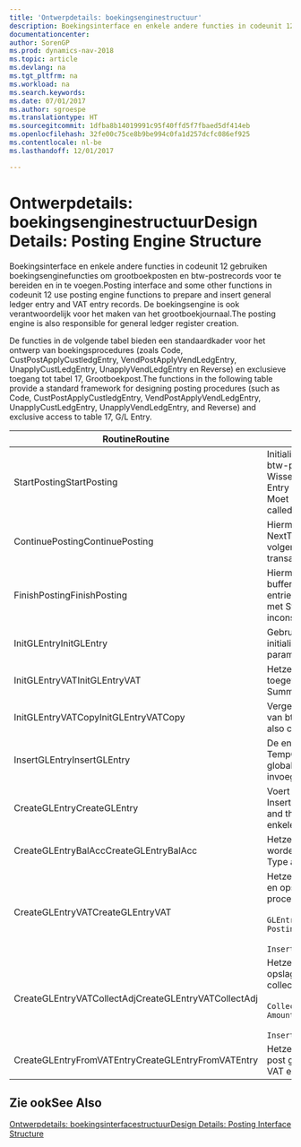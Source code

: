```yaml
---
title: 'Ontwerpdetails: boekingsenginestructuur'
description: Boekingsinterface en enkele andere functies in codeunit 12 gebruiken boekingsenginefuncties om grootboekposten en btw-postrecords voor te bereiden en in te voegen. De boekingsengine is ook verantwoordelijk voor het maken van het grootboekjournaal.
documentationcenter: 
author: SorenGP
ms.prod: dynamics-nav-2018
ms.topic: article
ms.devlang: na
ms.tgt_pltfrm: na
ms.workload: na
ms.search.keywords: 
ms.date: 07/01/2017
ms.author: sgroespe
ms.translationtype: HT
ms.sourcegitcommit: 1dfba8b14019991c95f40ffd5f7fbaed5df414eb
ms.openlocfilehash: 32fe00c75ce8b9be994c0fa1d257dcfc086ef925
ms.contentlocale: nl-be
ms.lasthandoff: 12/01/2017

---
```

# <a name="design-details-posting-engine-structure"></a><span data-ttu-id="96c34-104">Ontwerpdetails: boekingsenginestructuur</span><span class="sxs-lookup"><span data-stu-id="96c34-104">Design Details: Posting Engine Structure</span></span>
<span data-ttu-id="96c34-105">Boekingsinterface en enkele andere functies in codeunit 12 gebruiken boekingsenginefuncties om grootboekposten en btw-postrecords voor te bereiden en in te voegen.</span><span class="sxs-lookup"><span data-stu-id="96c34-105">Posting interface and some other functions in codeunit 12 use posting engine functions to prepare and insert general ledger entry and VAT entry records.</span></span> <span data-ttu-id="96c34-106">De boekingsengine is ook verantwoordelijk voor het maken van het grootboekjournaal.</span><span class="sxs-lookup"><span data-stu-id="96c34-106">The posting engine is also responsible for general ledger register creation.</span></span>  
  
 <span data-ttu-id="96c34-107">De functies in de volgende tabel bieden een standaardkader voor het ontwerp van boekingsprocedures (zoals Code, CustPostApplyCustledgEntry, VendPostApplyVendLedgEntry, UnapplyCustLedgEntry, UnapplyVendLedgEntry en Reverse) en exclusieve toegang tot tabel 17, Grootboekpost.</span><span class="sxs-lookup"><span data-stu-id="96c34-107">The functions in the following table provide a standard framework for designing posting procedures (such as Code, CustPostApplyCustledgEntry, VendPostApplyVendLedgEntry, UnapplyCustLedgEntry, UnapplyVendLedgEntry, and Reverse) and exclusive access to table 17, G/L Entry.</span></span>  
  
|<span data-ttu-id="96c34-108">Routine</span><span class="sxs-lookup"><span data-stu-id="96c34-108">Routine</span></span>|<span data-ttu-id="96c34-109">Description</span><span class="sxs-lookup"><span data-stu-id="96c34-109">Description</span></span>|  
|-------------|---------------------------------------|  
|<span data-ttu-id="96c34-110">StartPosting</span><span class="sxs-lookup"><span data-stu-id="96c34-110">StartPosting</span></span>|<span data-ttu-id="96c34-111">Initialiseert boekingsbuffer TempGLEntryBuf, vergrendelt grootboekpost- en btw-posttabellen, en initialiseert Boekingsperiode, Grootboekjournaal en Wisselkoers.</span><span class="sxs-lookup"><span data-stu-id="96c34-111">Initializes posting buffer TempGLEntryBuf, locks G/L Entry and VAT Entry tables, and initializes Accounting Period, G/L Register, and Exchange Rate.</span></span> <span data-ttu-id="96c34-112">Moet slechts eenmaal worden aangeroepen, zodat NextEntryNo 0 is.</span><span class="sxs-lookup"><span data-stu-id="96c34-112">Should be called only once, then NextEntryNo is 0.</span></span>|  
|<span data-ttu-id="96c34-113">ContinuePosting</span><span class="sxs-lookup"><span data-stu-id="96c34-113">ContinuePosting</span></span>|<span data-ttu-id="96c34-114">Hiermee wordt ongerealiseerde btw voor de vorige transactietoename NextTransactionNo gecontroleerd en geboekt, en wordt het boeken van de volgende regel voorbereid.</span><span class="sxs-lookup"><span data-stu-id="96c34-114">Checks and posts unrealized VAT for previous transaction increment NextTransactionNo and prepares post of next line.</span></span>|  
|<span data-ttu-id="96c34-115">FinishPosting</span><span class="sxs-lookup"><span data-stu-id="96c34-115">FinishPosting</span></span>|<span data-ttu-id="96c34-116">Hiermee worden boekingen voltooid door grootboekposten uit de tijdelijke buffer in te voegen in de databasetabel.</span><span class="sxs-lookup"><span data-stu-id="96c34-116">Completes posting by inserting G/L entries from temporary buffer into database table.</span></span> <span data-ttu-id="96c34-117">Altijd gebruikt in combinatie met StartPosting.</span><span class="sxs-lookup"><span data-stu-id="96c34-117">Always used together with StartPosting.</span></span> <span data-ttu-id="96c34-118">Controleert op inconsistenties.</span><span class="sxs-lookup"><span data-stu-id="96c34-118">Checks for inconsistencies.</span></span>|  
|<span data-ttu-id="96c34-119">InitGLEntry</span><span class="sxs-lookup"><span data-stu-id="96c34-119">InitGLEntry</span></span>|<span data-ttu-id="96c34-120">Gebruikt om nieuwe grootboekpost te initialiseren voor dagboekregel.</span><span class="sxs-lookup"><span data-stu-id="96c34-120">Used to initialize new G/L entry for Gen. Jnl Line.</span></span> <span data-ttu-id="96c34-121">Retourneert GLEntry als parameter.</span><span class="sxs-lookup"><span data-stu-id="96c34-121">Returns GLEntry as parameter.</span></span>|  
|<span data-ttu-id="96c34-122">InitGLEntryVAT</span><span class="sxs-lookup"><span data-stu-id="96c34-122">InitGLEntryVAT</span></span>|<span data-ttu-id="96c34-123">Hetzelfde als InitGLEntry, maar Tegenrekeningnr. en SummarizeVAT worden ook toegewezen.</span><span class="sxs-lookup"><span data-stu-id="96c34-123">Same as InitGLEntry, but also assigns Bal. Account No. and SummarizeVAT.</span></span>|  
|<span data-ttu-id="96c34-124">InitGLEntryVATCopy</span><span class="sxs-lookup"><span data-stu-id="96c34-124">InitGLEntryVATCopy</span></span>|<span data-ttu-id="96c34-125">Vergelijkbaar met InitGLEntryVAT, maar er worden ook boekingsgroepgegevens van btw-posten vóór SummarizeVAT gekopieerd.</span><span class="sxs-lookup"><span data-stu-id="96c34-125">Similar to InitGLEntryVAT, but also copies posting groups data from VAT Entry before SummarizeVAT.</span></span>|  
|<span data-ttu-id="96c34-126">InsertGLEntry</span><span class="sxs-lookup"><span data-stu-id="96c34-126">InsertGLEntry</span></span>|<span data-ttu-id="96c34-127">De enige functie waarmee grootboekposten in de algemene tabel TempGLEntryBuf wordt ingevoegd.</span><span class="sxs-lookup"><span data-stu-id="96c34-127">The only function that inserts G/L entry into global TempGLEntryBuf table.</span></span> <span data-ttu-id="96c34-128">Deze functie altijd gebruiken voor invoegen.</span><span class="sxs-lookup"><span data-stu-id="96c34-128">Always use this function for insert.</span></span>|  
|<span data-ttu-id="96c34-129">CreateGLEntry</span><span class="sxs-lookup"><span data-stu-id="96c34-129">CreateGLEntry</span></span>|<span data-ttu-id="96c34-130">Voert een InitGLEntry uit, wijst Bedrag (Rapp.-val.) toe en voert vervolgens InsertGLEntry uit.</span><span class="sxs-lookup"><span data-stu-id="96c34-130">Performs an InitGLEntry, assigns Additional Currency Amount, and then performs InsertGLEntry.</span></span> <span data-ttu-id="96c34-131">Vervangt verschillende regels code door een enkele functieaanroep.</span><span class="sxs-lookup"><span data-stu-id="96c34-131">Replaces several lines of code with a single function call.</span></span>|  
|<span data-ttu-id="96c34-132">CreateGLEntryBalAcc</span><span class="sxs-lookup"><span data-stu-id="96c34-132">CreateGLEntryBalAcc</span></span>|<span data-ttu-id="96c34-133">Hetzelfde als CreateGLEntry, maar Tegenrekeningsoort en Tegenrekeningnr. worden ook toegewezen.</span><span class="sxs-lookup"><span data-stu-id="96c34-133">Same as CreateGLEntry, but also assigns Bal. Account Type and Bal. Account No.</span></span>|  
|<span data-ttu-id="96c34-134">CreateGLEntryVAT</span><span class="sxs-lookup"><span data-stu-id="96c34-134">CreateGLEntryVAT</span></span>|<span data-ttu-id="96c34-135">Hetzelfde als CreateGLEntry, maar met extra verwerking voor boekingsgroepen en opslag in tijdelijke btw-buffer:</span><span class="sxs-lookup"><span data-stu-id="96c34-135">Same as CreateGLEntry, but with additional processing for posting groups and saving to temporary VAT buffer:</span></span><br /><br /> `GLEntry.CopyPostingGroupsFromDtldCVBuf(DtldCVLedgEntryBuf,GenJnlLine."Gen. Posting Type");`<br /><br /> `InsertVATEntriesFromTemp(DtldCVLedgEntryBuf,GLEntry);`|  
|<span data-ttu-id="96c34-136">CreateGLEntryVATCollectAdj</span><span class="sxs-lookup"><span data-stu-id="96c34-136">CreateGLEntryVATCollectAdj</span></span>|<span data-ttu-id="96c34-137">Hetzelfde als CreateGLEntry, maar met extra verzameling van aanpassingen en opslag in tijdelijke btw-buffer:</span><span class="sxs-lookup"><span data-stu-id="96c34-137">Same as CreateGLEntry, but with additional collection of adjustments and saving to temporary VAT buffer:</span></span><br /><br /> `CollectAdjustment(AdjAmount,GLEntry.Amount,GLEntry."Additional-Currency Amount",OriginalDateSet);`<br /><br /> `InsertVATEntriesFromTemp(DtldCVLedgEntryBuf,GLEntry);`|  
|<span data-ttu-id="96c34-138">CreateGLEntryFromVATEntry</span><span class="sxs-lookup"><span data-stu-id="96c34-138">CreateGLEntryFromVATEntry</span></span>|<span data-ttu-id="96c34-139">Hetzelfde als CreateGLEntry, maar er worden ook boekingsgroepen uit Btw-post gekopieerd.</span><span class="sxs-lookup"><span data-stu-id="96c34-139">Same as CreateGLEntry, but also copies posting groups from VAT entry.</span></span>|  
  
## <a name="see-also"></a><span data-ttu-id="96c34-140">Zie ook</span><span class="sxs-lookup"><span data-stu-id="96c34-140">See Also</span></span>  
 [<span data-ttu-id="96c34-141">Ontwerpdetails: boekingsinterfacestructuur</span><span class="sxs-lookup"><span data-stu-id="96c34-141">Design Details: Posting Interface Structure</span></span>](design-details-posting-interface-structure.md)
